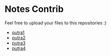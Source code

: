 # Notes Contrib
Feel free to upload your files to this repositories :)
- [putra1](https://github.com/SaputraZulfi1404)
- [putra2](https://github.com/DanielaArrivalda1404)
- [putra3](https://github.com/HidayatullahLintang1404)
- [putra4](https://github.com/GeraldiTeddo1404)
